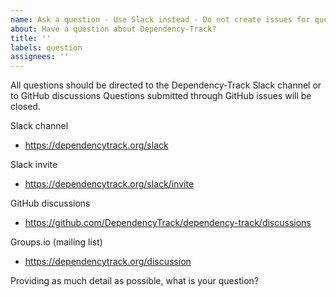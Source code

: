 ```yaml
---
name: Ask a question - Use Slack instead - Do not create issues for questions
about: Have a question about Dependency-Track?
title: ''
labels: question
assignees: ''
---
```

All questions should be directed to the Dependency-Track Slack channel or to GitHub discussions
Questions submitted through GitHub issues will be closed.

Slack channel
  - https://dependencytrack.org/slack

Slack invite
  - https://dependencytrack.org/slack/invite
  
GitHub discussions
  - https://github.com/DependencyTrack/dependency-track/discussions

Groups.io (mailing list)
  - https://dependencytrack.org/discussion

Providing as much detail as possible, what is your question?
